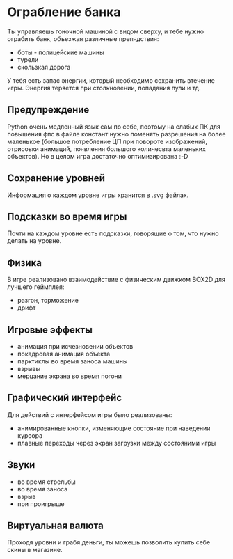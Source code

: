 # Ограбление банка
Ты управляешь гоночной машиной с видом сверху, и тебе нужно ограбить банк, объезжая различные препядствия:
- боты - полицейские машины
- турели
- скользкая дорога

У тебя есть запас энергии, который необходимо сохранить втечение игры.
Энергия теряется при столкновении, попадания пули и тд.
## Предупреждение
Python очень медленный язык сам по себе, поэтому на слабых ПК для повышения фпс в файле констант нужно поменять разрешения на более маленькое (большое потребление ЦП при повороте изображений, отрисовки анимаций, появления большого количесвта маленьких объектов).
Но в целом игра достаточно оптимизирована :-D
## Сохранение уровней
Информация о каждом уровне игры хранится в .svg файлах.
## Подсказки во время игры
Почти на каждом уровне есть подсказки, говорящие о том, что нужно делать на уровне.
## Физика
В игре реализовано взаимодействие с физическим движком BOX2D для лучшего геймплея:
- разгон, торможение
- дрифт
## Игровые эффекты
- анимация при исчезновении объектов
- покадровая анимация объекта
- парктиклы во время заноса машины
- взрывы
- мерцание экрана во время погони
## Графический интерфейс
Для действий с интерфейсом игры было реализованы:
- анимированные кнопки, изменяющие состояние при наведении курсора
- плавные переходы через экран загрузки между состояними игры
## Звуки
- во время стрельбы
- во время заноса
- взрыв
- при проигрыше
## Виртуальная валюта
Проходя уровни и грабя деньги, ты можешь позволить купить себе скины в магазине.
